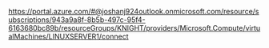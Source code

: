 https://portal.azure.com/#@joshanj924outlook.onmicrosoft.com/resource/subscriptions/943a9a8f-8b5b-497c-95f4-6163680bc89b/resourceGroups/KNIGHT/providers/Microsoft.Compute/virtualMachines/LINUXSERVER1/connect
